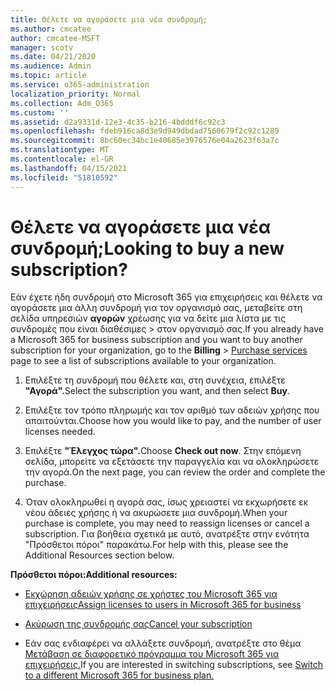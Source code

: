 ```yaml
---
title: Θέλετε να αγοράσετε μια νέα συνδρομή;
ms.author: cmcatee
author: cmcatee-MSFT
manager: scotv
ms.date: 04/21/2020
ms.audience: Admin
ms.topic: article
ms.service: o365-administration
localization_priority: Normal
ms.collection: Adm_O365
ms.custom: ''
ms.assetid: d2a9331d-12e3-4c35-b216-4bdddf6c92c3
ms.openlocfilehash: fdeb916ca8d3e9d949dbdad7560679f2c92c1289
ms.sourcegitcommit: 8bc60ec34bc1e40685e3976576e04a2623f63a7c
ms.translationtype: MT
ms.contentlocale: el-GR
ms.lasthandoff: 04/15/2021
ms.locfileid: "51810592"
---
```

# <a name="looking-to-buy-a-new-subscription"></a><span data-ttu-id="89d40-102">Θέλετε να αγοράσετε μια νέα συνδρομή;</span><span class="sxs-lookup"><span data-stu-id="89d40-102">Looking to buy a new subscription?</span></span>

<span data-ttu-id="89d40-103">Εάν έχετε ήδη συνδρομή στο Microsoft 365 για επιχειρήσεις και θέλετε να αγοράσετε μια άλλη συνδρομή για τον οργανισμό σας, μεταβείτε στη σελίδα υπηρεσιών **αγορών** χρέωσης για να δείτε μια λίστα με τις συνδρομές που είναι διαθέσιμες \> [](https://go.microsoft.com/fwlink/p/?linkid=868433) στον οργανισμό σας.</span><span class="sxs-lookup"><span data-stu-id="89d40-103">If you already have a Microsoft 365 for business subscription and you want to buy another subscription for your organization, go to the **Billing** \> [Purchase services](https://go.microsoft.com/fwlink/p/?linkid=868433) page to see a list of subscriptions available to your organization.</span></span>
 
1. <span data-ttu-id="89d40-104">Επιλέξτε τη συνδρομή που θέλετε και, στη συνέχεια, επιλέξτε **"Αγορά".**</span><span class="sxs-lookup"><span data-stu-id="89d40-104">Select the subscription you want, and then select **Buy**.</span></span>

2. <span data-ttu-id="89d40-105">Επιλέξτε τον τρόπο πληρωμής και τον αριθμό των αδειών χρήσης που απαιτούνται.</span><span class="sxs-lookup"><span data-stu-id="89d40-105">Choose how you would like to pay, and the number of user licenses needed.</span></span>

3. <span data-ttu-id="89d40-106">Επιλέξτε **"Έλεγχος τώρα".**</span><span class="sxs-lookup"><span data-stu-id="89d40-106">Choose **Check out now**.</span></span> <span data-ttu-id="89d40-107">Στην επόμενη σελίδα, μπορείτε να εξετάσετε την παραγγελία και να ολοκληρώσετε την αγορά.</span><span class="sxs-lookup"><span data-stu-id="89d40-107">On the next page, you can review the order and complete the purchase.</span></span>

4. <span data-ttu-id="89d40-108">Όταν ολοκληρωθεί η αγορά σας, ίσως χρειαστεί να εκχωρήσετε εκ νέου άδειες χρήσης ή να ακυρώσετε μια συνδρομή.</span><span class="sxs-lookup"><span data-stu-id="89d40-108">When your purchase is complete, you may need to reassign licenses or cancel a subscription.</span></span> <span data-ttu-id="89d40-109">Για βοήθεια σχετικά με αυτό, ανατρέξτε στην ενότητα "Πρόσθετοι πόροι" παρακάτω.</span><span class="sxs-lookup"><span data-stu-id="89d40-109">For help with this, please see the Additional Resources section below.</span></span>

 <span data-ttu-id="89d40-110">**Πρόσθετοι πόροι:**</span><span class="sxs-lookup"><span data-stu-id="89d40-110">**Additional resources:**</span></span>
  
- [<span data-ttu-id="89d40-111">Εκχώρηση αδειών χρήσης σε χρήστες του Microsoft 365 για επιχειρήσεις</span><span class="sxs-lookup"><span data-stu-id="89d40-111">Assign licenses to users in Microsoft 365 for business</span></span>](https://docs.microsoft.com/microsoft-365/admin/add-users/add-users)
    
- [<span data-ttu-id="89d40-112">Ακύρωση της συνδρομής σας</span><span class="sxs-lookup"><span data-stu-id="89d40-112">Cancel your subscription</span></span>](https://docs.microsoft.com/microsoft-365/commerce/subscriptions/cancel-your-subscription)
    
- <span data-ttu-id="89d40-113">Εάν σας ενδιαφέρει να αλλάξετε συνδρομή, ανατρέξτε στο θέμα [Μετάβαση σε διαφορετικό πρόγραμμα του Microsoft 365 για επιχειρήσεις.](https://docs.microsoft.com/microsoft-365/commerce/subscriptions/switch-to-a-different-plan)</span><span class="sxs-lookup"><span data-stu-id="89d40-113">If you are interested in switching subscriptions, see [Switch to a different Microsoft 365 for business plan.](https://docs.microsoft.com/microsoft-365/commerce/subscriptions/switch-to-a-different-plan)</span></span>